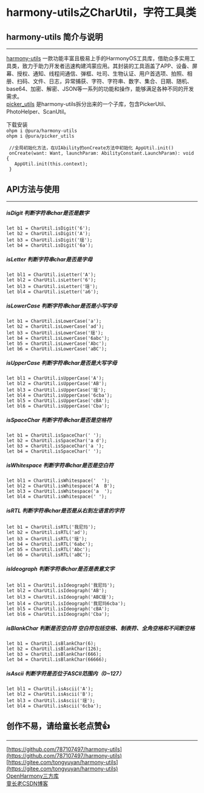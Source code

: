 # harmony-utils之CharUtil，字符工具类

## harmony-utils 简介与说明

------
[harmony-utils](https://ohpm.openharmony.cn/#/cn/detail/@pura%2Fharmony-utils) 一款功能丰富且极易上手的HarmonyOS工具库，借助众多实用工具类，致力于助力开发者迅速构建鸿蒙应用。其封装的工具涵盖了APP、设备、屏幕、授权、通知、线程间通信、弹框、吐司、生物认证、用户首选项、拍照、相册、扫码、文件、日志，异常捕获、字符、字符串、数字、集合、日期、随机、base64、加密、解密、JSON等一系列的功能和操作，能够满足各种不同的开发需求。    
[picker_utils](https://ohpm.openharmony.cn/#/cn/detail/@pura%2Fpicker_utils) 是harmony-utils拆分出来的一个子库，包含PickerUtil、PhotoHelper、ScanUtil。

下载安装  
`ohpm i @pura/harmony-utils`  
`ohpm i @pura/picker_utils`

 ```
  //全局初始化方法，在UIAbility的onCreate方法中初始化 AppUtil.init()
  onCreate(want: Want, launchParam: AbilityConstant.LaunchParam): void {
    AppUtil.init(this.context);
  }
 ```

## API方法与使用

------

##### isDigit  判断字符串char是否是数字

```
let b1 = CharUtil.isDigit('6');
let b2 = CharUtil.isDigit('A');
let b3 = CharUtil.isDigit('瑶');
let b4 = CharUtil.isDigit('6a');
```

##### isLetter  判断字符串char是否是字母

```
let bl1 = CharUtil.isLetter('A');
let bl2 = CharUtil.isLetter('6');
let bl3 = CharUtil.isLetter('瑶');
let bl4 = CharUtil.isLetter('a6');
```

##### isLowerCase  判断字符串char是否是小写字母

```
let b1 = CharUtil.isLowerCase('a');
let b2 = CharUtil.isLowerCase('ad');
let b3 = CharUtil.isLowerCase('瑶');
let b4 = CharUtil.isLowerCase('6abc');
let b5 = CharUtil.isLowerCase('Abc');
let b6 = CharUtil.isLowerCase('aBC');
```

##### isUpperCase  判断字符串char是否是大写字母

```
let bl1 = CharUtil.isUpperCase('A');
let bl2 = CharUtil.isUpperCase('AB');
let bl3 = CharUtil.isUpperCase('瑶');
let bl4 = CharUtil.isUpperCase('6cba');
let bl5 = CharUtil.isUpperCase('cBA');
let bl6 = CharUtil.isUpperCase('Cba');
```

##### isSpaceChar  判断字符串char是否是空格符

```
let b1 = CharUtil.isSpaceChar(' ');
let b2 = CharUtil.isSpaceChar('a d');
let b3 = CharUtil.isSpaceChar('a ');
let b4 = CharUtil.isSpaceChar(' ');
```

##### isWhitespace  判断字符串char是否是空白符

```
let bl1 = CharUtil.isWhitespace('  ');
let bl2 = CharUtil.isWhitespace('A  B');
let bl3 = CharUtil.isWhitespace('a  ');
let bl4 = CharUtil.isWhitespace(' ');
```

##### isRTL  判断字符串char是否是从右到左语言的字符

```
let b1 = CharUtil.isRTL('我尼玛');
let b2 = CharUtil.isRTL('ad');
let b3 = CharUtil.isRTL('瑶');
let b4 = CharUtil.isRTL('6abc');
let b5 = CharUtil.isRTL('Abc');
let b6 = CharUtil.isRTL('aBC');
```

##### isIdeograph  判断字符串char是否是表意文字

```
let bl1 = CharUtil.isIdeograph('我尼玛');
let bl2 = CharUtil.isIdeograph('AB');
let bl3 = CharUtil.isIdeograph('ABC瑶');
let bl4 = CharUtil.isIdeograph('我尼玛6cba');
let bl5 = CharUtil.isIdeograph('cBA');
let bl6 = CharUtil.isIdeograph('Cba');
```

##### isBlankChar  判断是否空白符 空白符包括空格、制表符、全角空格和不间断空格

```
let b1 = CharUtil.isBlankChar(6);
let b2 = CharUtil.isBlankChar(126);
let b3 = CharUtil.isBlankChar(666);
let b4 = CharUtil.isBlankChar(66666);
```

##### isAscii  判断字符是否位于ASCII范围内（0~127）

```
let bl1 = CharUtil.isAscii('A');
let bl2 = CharUtil.isAscii('B');
let bl3 = CharUtil.isAscii('瑶');
let bl4 = CharUtil.isAscii('6cba');
```

## 创作不易，请给童长老点赞👍

------
[https://github.com/787107497/harmony-utils](https://github.com/787107497/harmony-utils)   
[https://gitee.com/tongyuyan/harmony-utils](https://gitee.com/tongyuyan/harmony-utils)   
[OpenHarmony三方库](https://ohpm.openharmony.cn/#/cn/detail/@pura%2Fharmony-utils)   
[童长老CSDN博客](https://blog.csdn.net/qq_32922545) 
   

